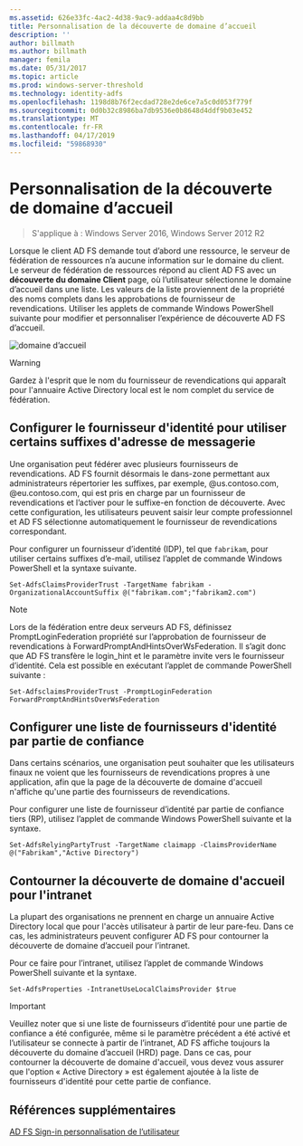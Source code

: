 ```yaml
---
ms.assetid: 626e33fc-4ac2-4d38-9ac9-addaa4c8d9bb
title: Personnalisation de la découverte de domaine d’accueil
description: ''
author: billmath
ms.author: billmath
manager: femila
ms.date: 05/31/2017
ms.topic: article
ms.prod: windows-server-threshold
ms.technology: identity-adfs
ms.openlocfilehash: 1198d8b76f2ecdad728e2de6ce7a5c0d053f779f
ms.sourcegitcommit: 0d0b32c8986ba7db9536e0b8648d4ddf9b03e452
ms.translationtype: MT
ms.contentlocale: fr-FR
ms.lasthandoff: 04/17/2019
ms.locfileid: "59868930"
---
```

# <a name="home-realm-discovery-customization"></a>Personnalisation de la découverte de domaine d’accueil

>S'applique à : Windows Server 2016, Windows Server 2012 R2

Lorsque le client AD FS demande tout d’abord une ressource, le serveur de fédération de ressources n’a aucune information sur le domaine du client. Le serveur de fédération de ressources répond au client AD FS avec un **découverte du domaine Client** page, où l’utilisateur sélectionne le domaine d’accueil dans une liste. Les valeurs de la liste proviennent de la propriété des noms complets dans les approbations de fournisseur de revendications. Utiliser les applets de commande Windows PowerShell suivante pour modifier et personnaliser l’expérience de découverte AD FS d’accueil.  
  
![domaine d’accueil](media/AD-FS-user-sign-in-customization/ADFS_Blue_Custom4.png)  
  
> [!WARNING]  
> Gardez à l'esprit que le nom du fournisseur de revendications qui apparaît pour l'annuaire Active Directory local est le nom complet du service de fédération.  
  



## <a name="configure-identity-provider-to-use-certain-email-suffixes"></a>Configurer le fournisseur d'identité pour utiliser certains suffixes d'adresse de messagerie  
Une organisation peut fédérer avec plusieurs fournisseurs de revendications. AD FS fournit désormais le dans\-zone permettant aux administrateurs répertorier les suffixes, par exemple, @us.contoso.com, @eu.contoso.com, qui est pris en charge par un fournisseur de revendications et l’activer pour le suffixe\-en fonction de découverte. Avec cette configuration, les utilisateurs peuvent saisir leur compte professionnel et AD FS sélectionne automatiquement le fournisseur de revendications correspondant.  
  
Pour configurer un fournisseur d’identité \(IDP\), tel que `fabrikam`, pour utiliser certains suffixes d’e-mail, utilisez l’applet de commande Windows PowerShell et la syntaxe suivante.  
  

`Set-AdfsClaimsProviderTrust -TargetName fabrikam -OrganizationalAccountSuffix @("fabrikam.com";"fabrikam2.com") ` 
 
>[!NOTE]
> Lors de la fédération entre deux serveurs AD FS, définissez PromptLoginFederation propriété sur l’approbation de fournisseur de revendications à ForwardPromptAndHintsOverWsFederation.  Il s’agit donc que AD FS transfère le login_hint et le paramètre invite vers le fournisseur d’identité.  Cela est possible en exécutant l’applet de commande PowerShell suivante :
>
>`Set-AdfsclaimsProviderTrust -PromptLoginFederation ForwardPromptAndHintsOverWsFederation`

## <a name="configure-an-identity-provider-list-per-relying-party"></a>Configurer une liste de fournisseurs d'identité par partie de confiance  
Dans certains scénarios, une organisation peut souhaiter que les utilisateurs finaux ne voient que les fournisseurs de revendications propres à une application, afin que la page de la découverte de domaine d'accueil n'affiche qu'une partie des fournisseurs de revendications.  
  
Pour configurer une liste de fournisseur d’identité par partie de confiance tiers \(RP\), utilisez l’applet de commande Windows PowerShell suivante et la syntaxe.  
  
 
`Set-AdfsRelyingPartyTrust -TargetName claimapp -ClaimsProviderName @("Fabrikam","Active Directory") ` 

  
## <a name="bypass-home-realm-discovery-for-the-intranet"></a>Contourner la découverte de domaine d'accueil pour l'intranet  
La plupart des organisations ne prennent en charge un annuaire Active Directory local que pour l'accès utilisateur à partir de leur pare-feu. Dans ce cas, les administrateurs peuvent configurer AD FS pour contourner la découverte de domaine d’accueil pour l’intranet.  
  
Pour ce faire pour l’intranet, utilisez l’applet de commande Windows PowerShell suivante et la syntaxe.  
  

`Set-AdfsProperties -IntranetUseLocalClaimsProvider $true ` 
 
  
> [!IMPORTANT]  
> Veuillez noter que si une liste de fournisseurs d’identité pour une partie de confiance a été configurée, même si le paramètre précédent a été activé et l’utilisateur se connecte à partir de l’intranet, AD FS affiche toujours la découverte du domaine d’accueil \(HRD\) page. Dans ce cas, pour contourner la découverte de domaine d'accueil, vous devez vous assurer que l'option « Active Directory » est également ajoutée à la liste de fournisseurs d'identité pour cette partie de confiance.  

## <a name="additional-references"></a>Références supplémentaires 
[AD FS Sign-in personnalisation de l’utilisateur](AD-FS-user-sign-in-customization.md)  
